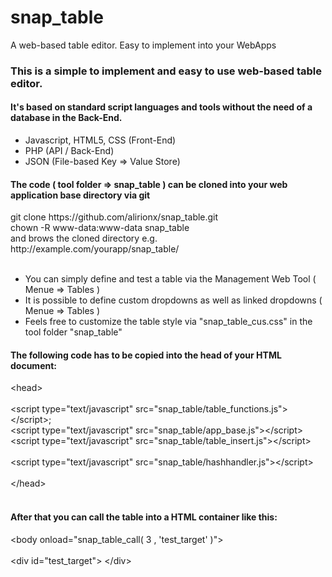 # snap_table
A web-based table editor. Easy to implement into your WebApps

<h3>This is a simple to implement and easy to use web-based table editor.</h3>
<h4>It's based on standard script languages and tools without the need of a database in the Back-End.</h4>
<ul>
<li>Javascript, HTML5, CSS (Front-End)</li>
<li>PHP (API / Back-End)</li>
<li>JSON (File-based Key => Value Store)</li>
</ul>
<h4>The code ( tool folder => snap_table ) can be cloned into your web application base directory via git</h4>
git clone https://github.com/alirionx/snap_table.git<br>
chown -R www-data:www-data snap_table<br>
and brows the cloned directory e.g. http://example.com/yourapp/snap_table/<br><br>
<ul>
<li>You can simply define and test a table via the Management Web Tool ( Menue => Tables )</li>
<li>It is possible to define custom dropdowns as well as linked dropdowns ( Menue => Tables )</li>
<li>Feels free to customize the table style via "snap_table_cus.css" in the tool folder "snap_table"</li>
</ul>

<h4>The following code has to be copied into the head of your HTML document:</h4>

&lt;head&gt;<br>
	<br>
	&lt;script type="text/javascript" src="snap_table/table_functions.js"&gt;&lt;/script&gt;;<br>
	&lt;script type="text/javascript" src="snap_table/app_base.js"&gt;&lt;/script&gt;<br>
	&lt;script type="text/javascript" src="snap_table/table_insert.js"&gt;&lt;/script&gt;<br>
	<br>
	&lt;script type="text/javascript" src="snap_table/hashhandler.js"&gt;&lt;/script&gt;<br>
	<br>
&lt;/head&gt;<br>
<br>

<h4>After that you can call the table into a HTML container like this:</h4>

&lt;body onload="snap_table_call( 3 , 'test_target' )"&gt;<br>
	<br>
	&lt;div id="test_target"&gt; &lt;/div&gt;<br>

